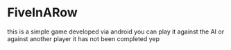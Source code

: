 # FiveInARow
this is a simple game developed via android
you can play it against the AI or against another player
it has not been completed yep
